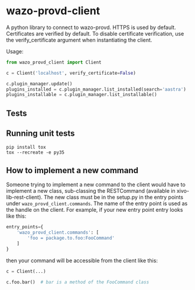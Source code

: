 wazo-provd-client
=================

A python library to connect to wazo-provd. HTTPS is used by default. Certificates are verified by
default. To disable certificate verification, use the verify_certificate argument when instantiating
the client.

Usage:

```python
from wazo_provd_client import Client

c = Client('localhost', verify_certificate=False)

c.plugin_manager.update()
plugins_installed = c.plugin_manager.list_installed(search='aastra')
plugins_installable = c.plugin_manager.list_installable()
```

## Tests

Running unit tests
------------------

```
pip install tox
tox --recreate -e py35
```

## How to implement a new command

Someone trying to implement a new command to the client would have to implement a new class,
sub-classing the RESTCommand (available in xivo-lib-rest-client). The new class must be in the
setup.py in the entry points under `wazo_provd_client.commands`. The name of the entry point is used
as the handle on the client. For example, if your new entry point entry looks like this:

```python
entry_points={
    'wazo_provd_client.commands': [
        'foo = package.to.foo:FooCommand'
    ]
}
```

then your command will be accessible from the client like this:

```python
c = Client(...)

c.foo.bar()  # bar is a method of the FooCommand class
```
